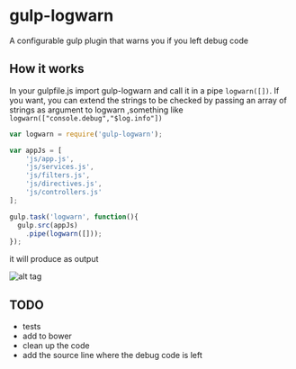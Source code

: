 gulp-logwarn
============

A configurable gulp plugin that warns you if you left debug code


## How it works
In your gulpfile.js import gulp-logwarn and call it in a pipe ```logwarn([])```. If you want, you can extend the strings to be checked by passing an array of strings as argument to logwarn ,something like ```logwarn(["console.debug","$log.info"])```

```javascript
var logwarn = require('gulp-logwarn');

var appJs = [
	'js/app.js',
	'js/services.js',
	'js/filters.js',
	'js/directives.js',
	'js/controllers.js'
];

gulp.task('logwarn', function(){
  gulp.src(appJs)
    .pipe(logwarn([]));
});
```
it will produce as output

![alt tag](https://raw.githubusercontent.com/pmcalabrese/gulp-logwarn/master/console.png)

## TODO

- tests
- add to bower
- clean up the code
- add the source line where the debug code is left
